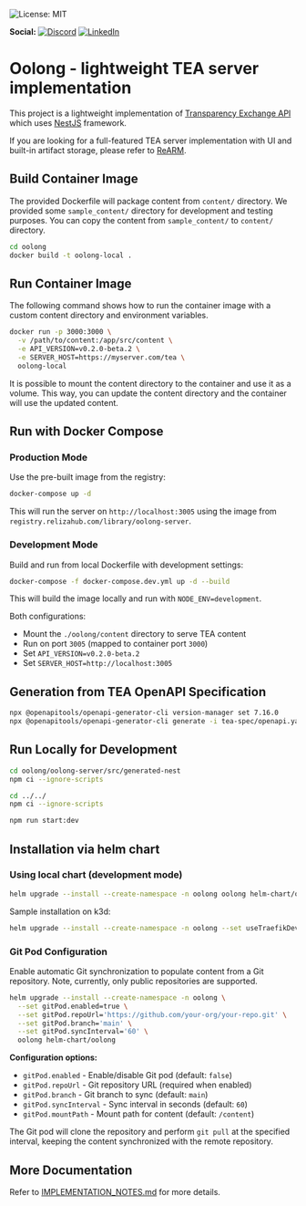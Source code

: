 ![License: MIT](https://img.shields.io/badge/License-MIT-blue.svg)

 **Social:**
[![Discord](https://img.shields.io/discord/757425726143201370.svg?color=%237289da&label=Discord&logo=discord&logoColor=%237289da)](https://discord.gg/UTxjBf9juQ)
[![LinkedIn](https://img.shields.io/badge/LinkedIn-blue.svg?logo=LinkedIn)](https://www.linkedin.com/company/relizaio/)

# Oolong - lightweight TEA server implementation

This project is a lightweight implementation of [Transparency Exchange API](https://github.com/CycloneDX/transparency-exchange-api/) which uses [NestJS](https://nestjs.com/) framework.

If you are looking for a full-featured TEA server implementation with UI and built-in artifact storage, please refer to [ReARM](https://github.com/reliza/rearm).

## Build Container Image

The provided Dockerfile will package content from `content/` directory. We provided some `sample_content/` directory for development and testing purposes. You can copy the content from `sample_content/` to `content/` directory.

```bash
cd oolong
docker build -t oolong-local .
```

## Run Container Image

The following command shows how to run the container image with a custom content directory and environment variables.

```bash
docker run -p 3000:3000 \
  -v /path/to/content:/app/src/content \
  -e API_VERSION=v0.2.0-beta.2 \
  -e SERVER_HOST=https://myserver.com/tea \
  oolong-local
```

It is possible to mount the content directory to the container and use it as a volume. This way, you can update the content directory and the container will use the updated content.

## Run with Docker Compose

### Production Mode

Use the pre-built image from the registry:

```bash
docker-compose up -d
```

This will run the server on `http://localhost:3005` using the image from `registry.relizahub.com/library/oolong-server`.

### Development Mode

Build and run from local Dockerfile with development settings:

```bash
docker-compose -f docker-compose.dev.yml up -d --build
```

This will build the image locally and run with `NODE_ENV=development`.

Both configurations:
- Mount the `./oolong/content` directory to serve TEA content
- Run on port `3005` (mapped to container port `3000`)
- Set `API_VERSION=v0.2.0-beta.2`
- Set `SERVER_HOST=http://localhost:3005`

## Generation from TEA OpenAPI Specification

```bash
npx @openapitools/openapi-generator-cli version-manager set 7.16.0
npx @openapitools/openapi-generator-cli generate -i tea-spec/openapi.yaml -g typescript-nestjs-server -o oolong/oolong-server/src/generated-nest/
```

## Run Locally for Development

```bash
cd oolong/oolong-server/src/generated-nest
npm ci --ignore-scripts

cd ../../
npm ci --ignore-scripts

npm run start:dev
```

## Installation via helm chart

### Using local chart (development mode)
```bash
helm upgrade --install --create-namespace -n oolong oolong helm-chart/oolong
```

Sample installation on k3d:

```bash
helm upgrade --install --create-namespace -n oolong --set useTraefikDevelopment=true --set env.SERVER_HOST='http://oolong.localhost:8003' oolong helm-chart/oolong
```

### Git Pod Configuration

Enable automatic Git synchronization to populate content from a Git repository. Note, currently, only public repositories are supported.

```bash
helm upgrade --install --create-namespace -n oolong \
  --set gitPod.enabled=true \
  --set gitPod.repoUrl='https://github.com/your-org/your-repo.git' \
  --set gitPod.branch='main' \
  --set gitPod.syncInterval='60' \
  oolong helm-chart/oolong
```

**Configuration options:**
- `gitPod.enabled` - Enable/disable Git pod (default: `false`)
- `gitPod.repoUrl` - Git repository URL (required when enabled)
- `gitPod.branch` - Git branch to sync (default: `main`)
- `gitPod.syncInterval` - Sync interval in seconds (default: `60`)
- `gitPod.mountPath` - Mount path for content (default: `/content`)

The Git pod will clone the repository and perform `git pull` at the specified interval, keeping the content synchronized with the remote repository.

## More Documentation
Refer to [IMPLEMENTATION_NOTES.md](oolong/oolong-server/IMPLEMENTATION_NOTES.md) for more details.
